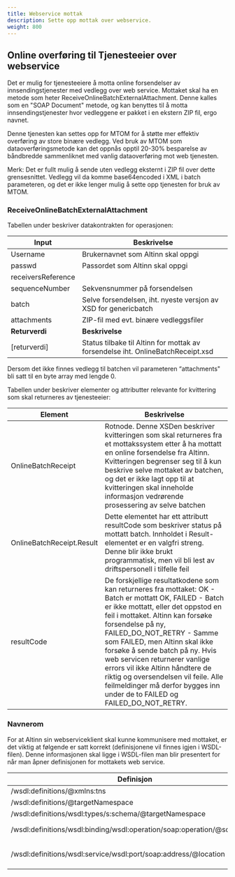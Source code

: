 ```yaml
---
title: Webservice mottak 
description: Sette opp mottak over webservice.
weight: 800
---
```


## Online overføring til Tjenesteeier over webservice

Det er mulig for tjenesteeiere å motta online forsendelser av innsendingstjenester med vedlegg over web service.
Mottaket skal ha en metode som heter ReceiveOnlineBatchExternalAttachment.
Denne kalles som en "SOAP Document" metode, og kan benyttes til å motta innsendingstjenester hvor vedleggene er  pakket i en ekstern ZIP fil, ergo navnet.

Denne tjenesten kan settes opp for MTOM for å støtte mer effektiv overføring av store binære vedlegg.
Ved bruk av MTOM som dataoverføringsmetode kan det oppnås opptil 20-30% besparelse av båndbredde sammenliknet med vanlig dataoverføring mot web tjenesten.

Merk: Det er fullt mulig å sende uten vedlegg eksternt i ZIP fil over dette grensesnittet.
Vedlegg vil da komme base64encoded i XML i batch parameteren, og det er ikke lenger mulig å sette opp tjenesten for bruk av MTOM.

### ReceiveOnlineBatchExternalAttachment

Tabellen under beskriver datakontrakten for operasjonen:

| **Input**          | **Beskrivelse**                                                                 |
| ------------------ | ------------------------------------------------------------------------------- |
| Username           | Brukernavnet som Altinn skal oppgi                                              |
| passwd             | Passordet som Altinn skal oppgi                                                 |
| receiversReference |                                                                                 |
| sequenceNumber     | Sekvensnummer på forsendelsen                                                   |
| batch              | Selve forsendelsen, iht.  nyeste versjon av XSD for genericbatch                |
| attachments        | ZIP-fil med evt. binære vedleggsfiler                                           |
| **Returverdi**     | **Beskrivelse**                                                                 |
| [returverdi]       | Status tilbake til Altinn for mottak av forsendelse iht. OnlineBatchReceipt.xsd |

Dersom det ikke finnes vedlegg til batchen vil parameteren “attachments" bli satt til en byte array med lengde 0.

Tabellen under beskriver elementer og attributter relevante for kvittering som skal returneres av tjenesteeier:

| **Element**               | **Beskrivelse**                                                                                                                                                                                                                                                                                                                                                                                                                                                                               |
| ------------------------- | --------------------------------------------------------------------------------------------------------------------------------------------------------------------------------------------------------------------------------------------------------------------------------------------------------------------------------------------------------------------------------------------------------------------------------------------------------------------------------------------- |
| OnlineBatchReceipt        | Rotnode. Denne XSDen beskriver kvitteringen som skal returneres fra et mottakssystem etter å ha mottatt en online forsendelse fra Altinn. Kvitteringen begrenser seg til å kun beskrive selve mottaket av batchen, og det er ikke lagt opp til at kvitteringen skal inneholde informasjon vedrørende prosessering av selve batchen                                                                                                                                                            |
| OnlineBatchReceipt.Result | Dette elementet har ett attributt resultCode som beskriver status på mottatt batch. Innholdet i Result-elementet er en valgfri streng. Denne blir ikke brukt programmatisk, men vil bli lest av driftspersonell i tilfelle feil                                                                                                                                                                                                                                                               |
| resultCode                | De forskjellige resultatkodene som kan returneres fra mottaket: OK - Batch er mottatt OK, FAILED - Batch er ikke mottatt, eller det oppstod en feil i mottaket. Altinn kan forsøke forsendelse på ny, FAILED_DO_NOT_RETRY - Samme som FAILED, men Altinn skal ikke forsøke å sende batch på ny. Hvis web servicen returnerer vanlige errors vil ikke Altinn håndtere de riktig og oversendelsen vil feile. Alle feilmeldinger må derfor bygges inn under de to FAILED og FAILED_DO_NOT_RETRY. |

### Navnerom

For at Altinn sin webserviceklient skal kunne kommunisere med mottaket, er det viktig at følgende er satt korrekt (definisjonene vil finnes igjen i WSDL-filen).
Denne informasjonen skal ligge i WSDL-filen man blir presentert for når man åpner definisjonen for mottakets web service.

| **Definisjon**                                                           | **Verdi**                                                         | **Beskrivelse**                                            |
| ------------------------------------------------------------------------ | ----------------------------------------------------------------- | ---------------------------------------------------------- |
| /wsdl:definitions/@xmlns:tns                                             | http://AltInn.no/webservices/                                     | Navneromsdefinisjon                                        |
| /wsdl:definitions/@targetNamespace                                       | http://AltInn.no/webservices/                                     | Navneromsdefinisjon                                        |
| /wsdl:definitions/wsdl:types/s:schema/@targetNamespace                   | http://AltInn.no/webservices/                                     | Navneromsdefinisjon                                        |
| /wsdl:definitions/wsdl:binding/wsdl:operation/soap:operation/@soapAction | http://AltInn.no/webservices/ReceiveOnlineBatchExternalAttachment | Identifikator for SOAP-metode                              |
| /wsdl:definitions/wsdl:service/wsdl:port/soap:address/@location          | Mottaksavhengig                                                   | Dette er URLen til mottaket som Altinn skal benytte seg av |

